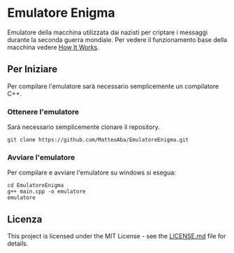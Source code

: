 # Emulatore Enigma

Emulatore della macchina utilizzata dai nazisti per criptare i messaggi durante la seconda guerra mondiale. Per vedere il funzionamento base della macchina vedere [How It Works](docs/HowWork.md).

## Per Iniziare

Per compilare l'emulatore sarà necessario semplicemente un compilatore C++.

### Ottenere l'emulatore

Sarà necessario semplicemente clonare il repository.

```
git clone https://github.com/MatteoAba/EmulatoreEnigma.git
```

### Avviare l'emulatore

Per compilare e avviare l'emulatore su windows si esegua:

```
cd EmulatoreEnigma
g++ main.cpp -o emulatore
emulatore
```

## Licenza

This project is licensed under the MIT License - see the [LICENSE.md](LICENSE.md) file for details.
